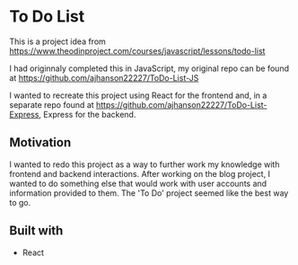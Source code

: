 # To Do List

This is a project idea from https://www.theodinproject.com/courses/javascript/lessons/todo-list

I had originnaly completed this in JavaScript, my original repo can be found at https://github.com/ajhanson22227/ToDo-List-JS

I wanted to recreate this project using React for the frontend and, in a separate repo found at https://github.com/ajhanson22227/ToDo-List-Express, Express for the backend.

## Motivation

I wanted to redo this project as a way to further work my knowledge with frontend and backend interactions. After working on the blog project, I wanted to do something else that would work with user accounts and information provided to them. The 'To Do' project seemed like the best way to go.

## Built with

- React
